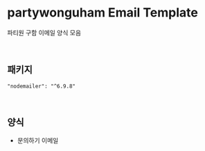 # partywonguham Email Template

파티원 구함 이메일 양식 모음

&nbsp;

## 패키지

```
"nodemailer": "^6.9.8"
```

&nbsp;

## 양식

- 문의하기 이메일
